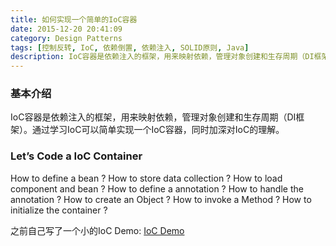 ```yaml
---
title: 如何实现一个简单的IoC容器
date: 2015-12-20 20:41:09
category: Design Patterns
tags: [控制反转, IoC, 依赖倒置, 依赖注入, SOLID原则, Java]
description: IoC容器是依赖注入的框架，用来映射依赖，管理对象创建和生存周期（DI框架）。通过学习IoC可以简单实现一个IoC容器，同时加深对IoC的理解。
---
```


### 基本介绍
IoC容器是依赖注入的框架，用来映射依赖，管理对象创建和生存周期（DI框架）。通过学习IoC可以简单实现一个IoC容器，同时加深对IoC的理解。

### Let’s Code a IoC Container

How to define a bean ?
How to store data collection ?
How to load component and bean ?
How to define a annotation ?
How to handle the annotation ?
How to create an Object ?
How to invoke a Method ?
How to initialize the container ?

之前自己写了一个小的IoC Demo: [IoC Demo](https://github.com/Waterstrong/summarine)